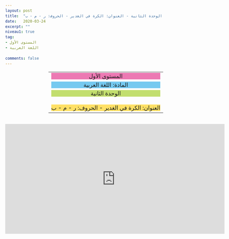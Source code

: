 ```yaml
---
layout: post
title:  "المستوى الأول - مادة اللغة العربية - الوحدة الثانية - العنوان: الكرة في الغدير - الحروف: ر - م - ب"
date:   2020-03-24
excerpt: ""
niveau1: true
tag:
- المستوى الأول 
- اللغة العربية

comments: false
---
```

<center>
 <img style="display: none;" src="/assets/img/thumbnails/1-1-SanabilMedia.com.jpg" alt="Girl in a jacket" width="1" height="1">

<table dir="rtl" style="width: 100%; text-align: center; font-size: large;"><tbody>
<tr><td><div style="background-color: #ec79b3;"><span>
المستوى الأول
</span></div></td></tr>
<tr><td><div style="background-color: #75c9f0; "><span>
المادة: اللغة العربية
</span></div></td></tr>
<tr><td><div style="background-color: #c2de6e; "><span>
 الوحدة الثانية

</span></div></td></tr><tr>
<td><div style="background-color: #ffe066; ">
العنوان: الكرة في الغدير - الحروف: ر - م - ب

</div></td></tr>
</tbody></table><br>
<iframe width="700px" height="350px" src="https://www.youtube.com/embed/Wjg8ok7e980?rel=0&controls=1&showinfo=0&modestbranding=1&enablejsapi=1" allowfullscreen frameborder="0" ></iframe>
</center>

